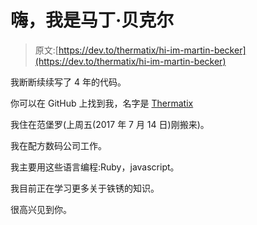 # 嗨，我是马丁·贝克尔

> 原文:[https://dev.to/thermatix/hi-im-martin-becker](https://dev.to/thermatix/hi-im-martin-becker)

我断断续续写了 4 年的代码。

你可以在 GitHub 上找到我，名字是 [Thermatix](https://github.com/Thermatix)

我住在范堡罗(上周五(2017 年 7 月 14 日)刚搬来)。

我在配方数码公司工作。

我主要用这些语言编程:Ruby，javascript。

我目前正在学习更多关于铁锈的知识。

很高兴见到你。